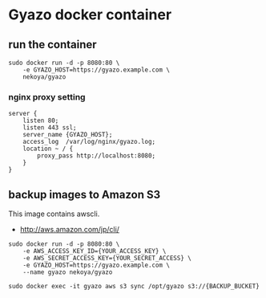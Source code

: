# Gyazo docker container

## run the container

```
sudo docker run -d -p 8080:80 \
    -e GYAZO_HOST=https://gyazo.example.com \
    nekoya/gyazo
```

### nginx proxy setting

```
server {
    listen 80;
    listen 443 ssl;
    server_name {GYAZO_HOST};
    access_log  /var/log/nginx/gyazo.log;
    location ~ / {
        proxy_pass http://localhost:8080;
    }
}
```

## backup images to Amazon S3

This image contains awscli.

- http://aws.amazon.com/jp/cli/

```
sudo docker run -d -p 8080:80 \
    -e AWS_ACCESS_KEY_ID={YOUR_ACCESS_KEY} \
    -e AWS_SECRET_ACCESS_KEY={YOUR_SECRET_ACCESS} \
    -e GYAZO_HOST=https://gyazo.example.com \
    --name gyazo nekoya/gyazo
```

```
sudo docker exec -it gyazo aws s3 sync /opt/gyazo s3://{BACKUP_BUCKET}
```
